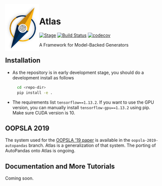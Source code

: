 <img align="left" src="atlas-logo.png" width=110>

# Atlas

[![Stage](https://img.shields.io/badge/Stage-Alpha-red)]()
[![Build Status](https://travis-ci.org/rbavishi/atlas.svg?branch=master)](https://travis-ci.org/rbavishi/atlas)
[![codecov](https://codecov.io/gh/rbavishi/atlas/branch/master/graph/badge.svg)](https://codecov.io/gh/rbavishi/atlas)

A Framework for Model-Backed Generators


## Installation

* As the repository is in early development stage, you should do a development install as follows

    ```bash
      cd <repo-dir>
      pip install -e .
    ```
  
* The requirements list `tensorflow==1.13.2`. If you want to use the GPU version, 
you can manually install `tensorflow-gpu==1.13.2` using pip. Make sure CUDA version is 10.

## OOPSLA 2019

The system used for the [OOPSLA '19 paper](https://2019.splashcon.org/details/splash-2019-oopsla/51/AutoPandas-Neural-Backed-Generators-for-Program-Synthesis) 
is available in the `oopsla-2019-autopandas` branch.
Atlas is a generalization of that system. The porting of AutoPandas onto Atlas is ongoing.

## Documentation and More Tutorials

Coming soon.
